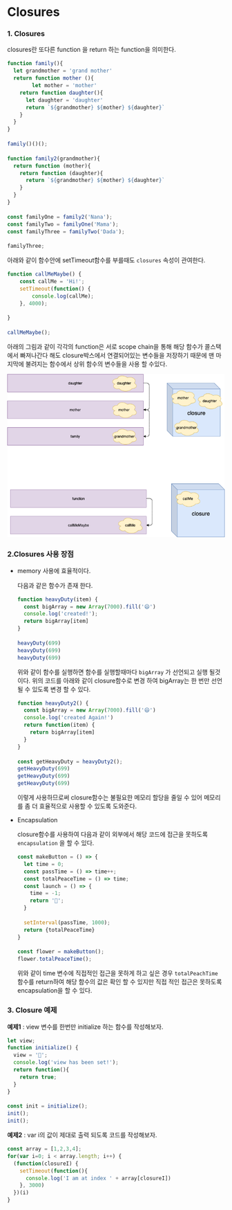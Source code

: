 # Closures

### 1. Closures

closures란 또다른 function 을 return 하는 function을 의미한다.

```js 
function family(){
  let grandmother = 'grand mother'
  return function mother (){
		let mother = 'mother'
    return function daughter(){
      let daughter = 'daughter'
      return `${grandmother} ${mother} ${daughter}`
    }
  }
}

family()()();

function family2(grandmother){
  return function (mother){
    return function (daughter){
      return `${grandmother} ${mother} ${daughter}` 
    }
  }
}

const familyOne = family2('Nana');
const familyTwo = familyOne('Mama');
const familyThree = familyTwo('Dada');

familyThree;
```

아래와 같이 함수안에 setTimeout함수를 부를때도 `closures` 속성이 관여한다.

```js 
function callMeMaybe() {
    const callMe = 'Hi!';
    setTimeout(function() {
        console.log(callMe);
    }, 4000);

}

callMeMaybe();
```

아래의 그림과 같이 각각의 function은 서로 scope chain을 통해 해당 함수가 콜스택에서 빠져나간다 해도 closure박스에서 연결되어있는 변수들을 저장하기 때문에 맨 마지막에 불려지는 함수에서 상위 함수의 변수들을 사용 할 수있다.

![closures](../../img/javascript/closures.png)

### 2.Closures 사용 장점

- memory 사용에 효율적이다.

  다음과 같은 함수가 존재 한다.

  ```js 
  function heavyDuty(item) {
    const bigArray = new Array(7000).fill('😄')
    console.log('created!');
    return bigArray[item]
  }
  
  heavyDuty(699)
  heavyDuty(699)
  heavyDuty(699)
  ```

  위와 같이 함수를 실행하면 함수를 실행할때마다 `bigArray` 가 선언되고 실행 될것이다. 위의 코드를 아래와 같이 closure함수로 변경 하여 bigArray는 한 번만 선언될 수 있도록 변경 할 수 있다.

  ```js 
  function heavyDuty2() {
    const bigArray = new Array(7000).fill('😄')
    console.log('created Again!')
    return function(item) {
      return bigArray[item]
    }
  }
  
  const getHeavyDuty = heavyDuty2();
  getHeavyDuty(699)
  getHeavyDuty(699)
  getHeavyDuty(699)
  ```

  이렇게 사용하므로써 closure함수는 불필요한 메모리 할당을 줄일 수 있어 메모리를 좀 더 효율적으로 사용할 수 있도록 도와준다.

- Encapsulation

  closure함수를 사용하여 다음과 같이 외부에서 해당 코드에 접근을 못하도록 `encapsulation` 을 할 수 있다.

  ```js 
  const makeButton = () => {
    let time = 0;
    const passTime = () => time++;
    const totalPeaceTime = () => time;
    const launch = () => {
      time = -1;
      return '🎉';
    }
  
    setInterval(passTime, 1000);
    return {totalPeaceTime}
  }
  
  const flower = makeButton();
  flower.totalPeaceTime();
  ```

  위와 같이 time 변수에 직접적인 접근을 못하게 하고 싶은 경우 `totalPeachTime` 함수를 return하여 해당 함수의 값은 확인 할 수 있지만 직접 적인 접근은 못하도록 encapsulation을 할 수 있다.

### 3. Closure 예제 

**예제1** : view 변수를 한번만 initialize 하는 함수를 작성해보자.

```js 
let view;
function initialize() {
  view = '🌈';
  console.log('view has been set!');
  return function(){
    return true;
  }
}

const init = initialize();
init();
init();
```

**예제2** : var i의 값이 제대로 출력 되도록 코드를 작성해보자.

```js 
const array = [1,2,3,4];
for(var i=0; i < array.length; i++) {
  (function(closureI) {
    setTimeout(function(){
      console.log('I am at index ' + array[closureI])
    }, 3000)
  })(i)
}
```

